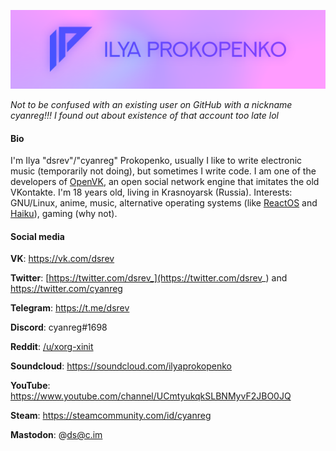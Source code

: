 ![My logo](logo.png)

_Not to be confused with an existing user on GitHub with a nickname cyanreg!!! I found out about existence of that account too late lol_

#### Bio

I'm Ilya "dsrev"/"cyanreg" Prokopenko, usually I like to write electronic music (temporarily not doing), but sometimes I write code. I am one of the developers of [OpenVK](https://github.com/openvk/openvk), an open social network engine that imitates the old VKontakte. I'm 18 years old, living in Krasnoyarsk (Russia). Interests: GNU/Linux, anime, music, alternative operating systems (like [ReactOS](https://reactos.org/) and [Haiku](https://www.haiku-os.org/)), gaming (why not).

#### Social media

**VK**: https://vk.com/dsrev

**Twitter**: [https://twitter.com/dsrev_](https://twitter.com/dsrev_) and https://twitter.com/cyanreg

**Telegram**: https://t.me/dsrev

**Discord**: cyanreg#1698

**Reddit**: [/u/xorg-xinit](https://reddit.com/u/xorg-xinit/)

**Soundcloud**: https://soundcloud.com/ilyaprokopenko

**YouTube**: https://www.youtube.com/channel/UCmtyukqkSLBNMyvF2JBO0JQ

**Steam**: https://steamcommunity.com/id/cyanreg

**Mastodon**: @ds@c.im
